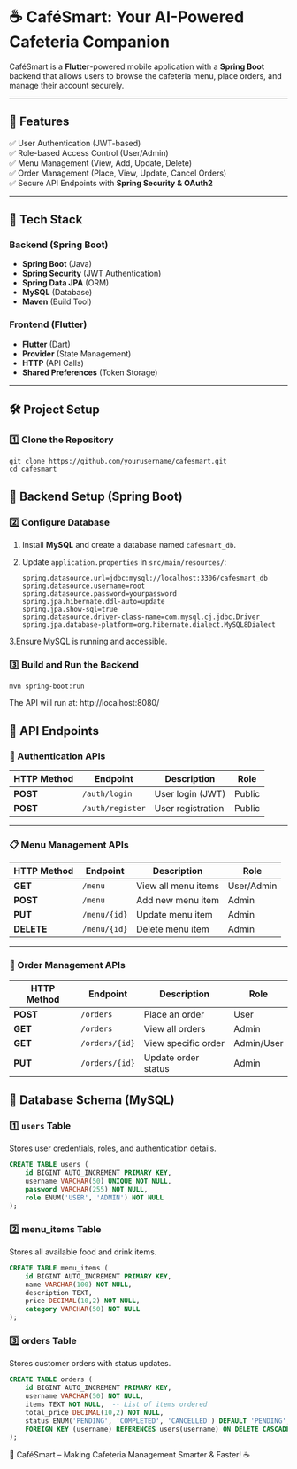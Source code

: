 # ☕ CaféSmart: Your AI-Powered Cafeteria Companion

CaféSmart is a **Flutter**-powered mobile application with a **Spring Boot** backend that allows users to browse the cafeteria menu, place orders, and manage their account securely.

---

## 📌 Features
✅ User Authentication (JWT-based)  
✅ Role-based Access Control (User/Admin)  
✅ Menu Management (View, Add, Update, Delete)  
✅ Order Management (Place, View, Update, Cancel Orders)  
✅ Secure API Endpoints with **Spring Security & OAuth2**  

---

## 🚀 Tech Stack

### **Backend (Spring Boot)**
- **Spring Boot** (Java)
- **Spring Security** (JWT Authentication)
- **Spring Data JPA** (ORM)
- **MySQL** (Database)
- **Maven** (Build Tool)

### **Frontend (Flutter)**
- **Flutter** (Dart)
- **Provider** (State Management)
- **HTTP** (API Calls)
- **Shared Preferences** (Token Storage)

---

## 🛠️ Project Setup

### **1️⃣ Clone the Repository**
```
git clone https://github.com/yourusername/cafesmart.git
cd cafesmart
```
## 📌 Backend Setup (Spring Boot)

### **2️⃣ Configure Database**
1. Install **MySQL** and create a database named `cafesmart_db`.
2. Update `application.properties` in `src/main/resources/`:

   ```properties
   spring.datasource.url=jdbc:mysql://localhost:3306/cafesmart_db
   spring.datasource.username=root
   spring.datasource.password=yourpassword
   spring.jpa.hibernate.ddl-auto=update
   spring.jpa.show-sql=true
   spring.datasource.driver-class-name=com.mysql.cj.jdbc.Driver
   spring.jpa.database-platform=org.hibernate.dialect.MySQL8Dialect
   ```
3.Ensure MySQL is running and accessible.  
### **3️⃣ Build and Run the Backend**
```
mvn spring-boot:run
```
The API will run at: http://localhost:8080/

## 📌 API Endpoints

### **🔐 Authentication APIs**
| HTTP Method | Endpoint         | Description          | Role  |
|------------|-----------------|----------------------|-------|
| **POST**   | `/auth/login`    | User login (JWT)    | Public |
| **POST**   | `/auth/register` | User registration   | Public |

---

### **📋 Menu Management APIs**
| HTTP Method | Endpoint       | Description             | Role  |
|------------|---------------|-------------------------|-------|
| **GET**    | `/menu`       | View all menu items    | User/Admin |
| **POST**   | `/menu`       | Add new menu item      | Admin |
| **PUT**    | `/menu/{id}`  | Update menu item       | Admin |
| **DELETE** | `/menu/{id}`  | Delete menu item       | Admin |

---

### **🛒 Order Management APIs**
| HTTP Method | Endpoint        | Description             | Role  |
|------------|----------------|-------------------------|-------|
| **POST**   | `/orders`       | Place an order         | User  |
| **GET**    | `/orders`       | View all orders        | Admin |
| **GET**    | `/orders/{id}`  | View specific order    | Admin/User |
| **PUT**    | `/orders/{id}`  | Update order status    | Admin |

## 📌 Database Schema (MySQL)

### **1️⃣ `users` Table**
Stores user credentials, roles, and authentication details.

```sql
CREATE TABLE users (
    id BIGINT AUTO_INCREMENT PRIMARY KEY,
    username VARCHAR(50) UNIQUE NOT NULL,
    password VARCHAR(255) NOT NULL,
    role ENUM('USER', 'ADMIN') NOT NULL
);
```

### **2️⃣ menu_items Table**
Stores all available food and drink items.

```sql
CREATE TABLE menu_items (
    id BIGINT AUTO_INCREMENT PRIMARY KEY,
    name VARCHAR(100) NOT NULL,
    description TEXT,
    price DECIMAL(10,2) NOT NULL,
    category VARCHAR(50) NOT NULL
);
```
### **3️⃣ orders Table**
Stores customer orders with status updates.

```sql
CREATE TABLE orders (
    id BIGINT AUTO_INCREMENT PRIMARY KEY,
    username VARCHAR(50) NOT NULL,
    items TEXT NOT NULL,  -- List of items ordered
    total_price DECIMAL(10,2) NOT NULL,
    status ENUM('PENDING', 'COMPLETED', 'CANCELLED') DEFAULT 'PENDING',
    FOREIGN KEY (username) REFERENCES users(username) ON DELETE CASCADE
);
```
🚀 CaféSmart – Making Cafeteria Management Smarter & Faster! ☕
